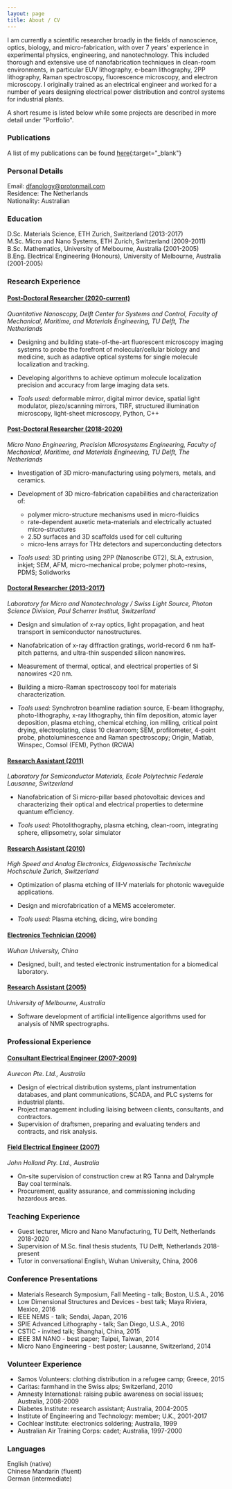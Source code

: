 ```yaml
---
layout: page
title: About / CV
---
```


I am currently a scientific researcher broadly in the fields of nanoscience, optics, biology, and micro-fabrication, with over 7 years' experience in experimental physics, engineering, and nanotechnology. This included thorough and extensive use of nanofabrication techniques in clean-room environments, in particular EUV lithography, e-beam lithography, 2PP lithography, Raman spectroscopy, fluorescence microscopy, and electron microscopy. I originally trained as an electrical engineer and worked for a number of years designing electrical power distribution and control systems for industrial plants. 

A short resume is listed below while some projects are described in more detail under "Portfolio". 

### **Publications**

A list of my publications can be found [here](https://scholar.google.com/citations?user=kRzcs9YAAAAJ&hl=en){:target="_blank"}

### **Personal Details**

Email: dfanology@protonmail.com  
Residence: The Netherlands  
Nationality: Australian

### **Education**

D.Sc. Materials Science, ETH Zurich, Switzerland (2013-2017)  
M.Sc. Micro and Nano Systems, ETH Zurich, Switzerland (2009-2011)  
B.Sc. Mathematics, University of Melbourne, Australia (2001-2005)  
B.Eng. Electrical Engineering (Honours), University of Melbourne, Australia (2001-2005)

### **Research Experience**

#### <u>Post-Doctoral Researcher (2020-current)</u>

_Quantitative Nanoscopy, Delft Center for Systems and Control, Faculty of Mechanical, Maritime, and Materials Engineering, TU Delft, The Netherlands_

+ Designing and building state-of-the-art fluorescent microscopy imaging systems to probe the forefront of molecular/cellular biology and medicine, such as adaptive optical systems for single molecule localization and tracking.
+ Developing algorithms to achieve optimum molecule localization precision and accuracy from large imaging data sets.

+ _Tools used:_ deformable mirror, digital mirror device, spatial light modulator, piezo/scanning mirrors, TIRF, structured illumination microscopy, light-sheet microscopy, Python, C++

#### <u>Post-Doctoral Researcher (2018-2020)</u>

_Micro Nano Engineering, Precision Microsystems Engineering, Faculty of Mechanical, Maritime, and Materials Engineering, TU Delft, The Netherlands_

+	Investigation of 3D micro-manufacturing using polymers, metals, and ceramics.
+ Development of 3D micro-fabrication capabilities and characterization of: 
  + polymer micro-structure mechanisms used in micro-fluidics
  + rate-dependent auxetic meta-materials and electrically actuated micro-structures
  + 2.5D surfaces and 3D scaffolds used for cell culturing
  + micro-lens arrays for THz detectors and superconducting detectors

+	_Tools used:_ 3D printing using 2PP (Nanoscribe GT2), SLA, extrusion, inkjet; SEM, AFM, micro-mechanical probe; polymer photo-resins, PDMS; Solidworks

#### <u>Doctoral Researcher (2013-2017)</u>

_Laboratory for Micro and Nanotechnology / Swiss Light Source, Photon Science Division, Paul Scherrer Institut, Switzerland_

+ Design and simulation of x-ray optics, light propagation, and heat transport in semiconductor nanostructures.
+	Nanofabrication of x-ray diffraction gratings, world-record 6 nm half-pitch patterns, and ultra-thin suspended silicon nanowires.
+	Measurement of thermal, optical, and electrical properties of Si nanowires  <20 nm.
+	Building a micro-Raman spectroscopy tool for materials characterization.

+ _Tools used:_ Synchrotron beamline radiation source, E-beam lithography, photo-lithography, x-ray lithography, thin film deposition, atomic layer deposition, plasma etching, chemical etching, ion milling, critical point drying, electroplating, class 10 cleanroom; SEM, profilometer, 4-point probe, photoluminescence and Raman spectroscopy; Origin, Matlab, Winspec, Comsol (FEM), Python (RCWA)

#### <u>Research Assistant (2011)</u>

_Laboratory for Semiconductor Materials, Ecole Polytechnic Federale Lausanne, Switzerland_

+ Nanofabrication of Si micro-pillar based photovoltaic devices and characterizing their optical and electrical properties to determine quantum efficiency.

+ _Tools used:_ Photolithography, plasma etching, clean-room, integrating sphere, ellipsometry, solar simulator

#### <u>Research Assistant (2010)</u>

_High Speed and Analog Electronics, Eidgenossische Technische Hochschule Zurich, Switzerland_

+	Optimization of plasma etching of III-V materials for photonic waveguide applications.
+	Design and microfabrication of a MEMS accelerometer.

+ _Tools used:_ Plasma etching, dicing, wire bonding

#### <u>Electronics Technician (2006)</u>

_Wuhan University, China_

+ Designed, built, and tested electronic instrumentation for a biomedical laboratory.

#### <u>Research Assistant (2005)</u>

_University of Melbourne, Australia_

+ Software development of artificial intelligence algorithms used for analysis of NMR spectrographs.

### **Professional Experience**

#### <u>Consultant Electrical Engineer (2007-2009)</u>

_Aurecon Pte. Ltd., Australia_

+	Design of electrical distribution systems, plant instrumentation databases, and plant communications, SCADA, and PLC systems for industrial plants.
+	Project management including liaising between clients, consultants, and contractors.
+	Supervision of draftsmen, preparing and evaluating tenders and contracts, and risk analysis.

#### <u>Field Electrical Engineer (2007)</u>

_John Holland Pty. Ltd., Australia_

+	On-site supervision of construction crew at RG Tanna and Dalrymple Bay coal terminals.
+	Procurement, quality assurance, and commissioning including hazardous areas.

### **Teaching Experience**

+ Guest lecturer, Micro and Nano Manufacturing, TU Delft, Netherlands 2018-2020
+ Supervision of M.Sc. final thesis students, TU Delft, Netherlands 2018-present
+ Tutor in conversational English, Wuhan University, China, 2006

### **Conference Presentations**

+ Materials Research Symposium, Fall Meeting - talk; Boston, U.S.A., 2016
+ Low Dimensional Structures and Devices - best talk; Maya Riviera, Mexico, 2016
+ IEEE NEMS - talk; Sendai, Japan, 2016
+ SPIE Advanced Lithography - talk; San Diego, U.S.A., 2016
+ CSTIC - invited talk; Shanghai, China, 2015
+ IEEE 3M NANO - best paper; Taipei, Taiwan, 2014
+ Micro Nano Engineering - best poster; Lausanne, Switzerland, 2014

### **Volunteer Experience**

+ Samos Volunteers: clothing distribution in a refugee camp; Greece, 2015
+ Caritas: farmhand in the Swiss alps; Switzerland, 2010
+ Amnesty International: raising public awareness on social issues; Australia, 2008-2009
+ Diabetes Institute: research assistant; Australia, 2004-2005
+ Institute of Engineering and Technology: member; U.K., 2001-2017
+ Cochlear Institute: electronics soldering; Australia, 1999
+ Australian Air Training Corps: cadet; Australia, 1997-2000

### Languages

English (native)  
Chinese Mandarin (fluent)  
German (intermediate)
